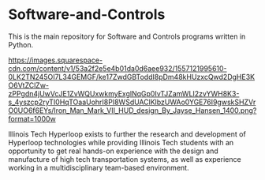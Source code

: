 # Software-and-Controls
This is the main repository for Software and Controls programs written in Python.

https://images.squarespace-cdn.com/content/v1/53a2f2e5e4b01da0d6aee932/1557121995610-0LK2TN245OI7L34GEMGF/ke17ZwdGBToddI8pDm48kHUzxcQwd2DgHE3KO6VtZClZw-zPPgdn4jUwVcJE1ZvWQUxwkmyExglNqGp0IvTJZamWLI2zvYWH8K3-s_4yszcp2ryTI0HqTOaaUohrI8PI8WSdUAClKlbzUWAo0YGE76I9gwskSHZVrO0UO6f6EYs/Iron_Man_Mark_VII_HUD_design_By_Jayse_Hansen_1400.png?format=1000w

Illinois Tech Hyperloop exists to further the research and development of Hyperloop technologies while providing Illinois Tech students with an opportunity to get real hands-on experience with the design and manufacture of high tech transportation systems, as well as experience working in a multidisciplinary team-based environment. 
